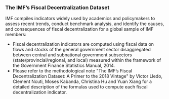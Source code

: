 ### The IMF’s Fiscal Decentralization Dataset

IMF compiles indicators widely used by academics and policymakers to assess recent trends, conduct benchmark analysis, and identify the causes, and consequences of fiscal decentralization for a global sample of IMF members:
- Fiscal decentralization indicators are computed using fiscal data on flows and stocks of the general government sector disaggregated between central and subnational government subsectors (state/provincial/regional, and local) measured within the framework of the Government Finance Statistics Manual, 2014.     
- Please refer to the methodological note  "The IMF’s Fiscal Decentralization Dataset: A Primer to the 2018 Vintage" by Victor Lledo, Clement Ncuti, Moses Kabanda, Christina Hu and Yuan Xiang for a detailed description of the formulas used to compute each fiscal decentralization indicator.
